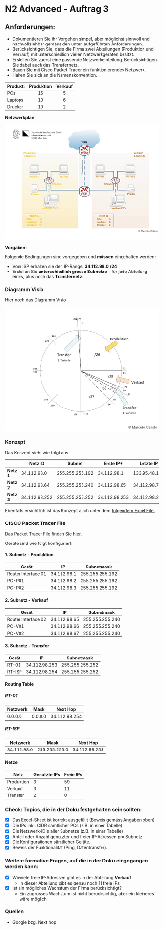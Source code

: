 # N2 Advanced - Auftrag 3

## Anforderungen:
- Dokumentieren Sie ihr Vorgehen simpel, aber möglichst sinnvoll und nachvollziehbar gemäss den unten aufgeführten Anforderungen.
- Berücksichtigen Sie, dass die Firma zwei Abteilungen (Produktion und Verkauf) mit unterschiedlich vielen Netzwerkgeräten besitzt. 
- Erstellen Sie zuerst eine passende Netzwerkeinteilung. Berücksichtigen Sie dabei auch das Transfernetz.
- Bauen Sie mit Cisco Packet Tracer ein funktionierendes Netzwerk. 
- Halten Sie sich an die Namenskonvention.

| Produkt:   | Produktion|  Verkauf
|:-----------|:---------:|:------------:|
| PCs        | 15        | 5            |
| Laptops    | 10        | 6            |
| Drucker    | 10        | 2            |



**Netzwerkplan**

![Netzwerkplan](https://github.com/erionreci-5/M129/blob/main/Bilder/P2_3_netzwerkplan_800.jpg)


**Vorgaben:**

Folgende Bedingungen sind vorgegeben und **müssen** eingehalten werden:

- Vom ISP erhalten sie den IP-Range: **34.112.98.0 /24**
- Erstellen Sie **unterschiedlich grosse Subnetze** - für jede Abteilung eines, plus noch das **Transfernetz**.

### Diagramm Visio

Hier noch das Diagramm Visio

![Visio Diagramm](https://github.com/erionreci-5/M129/blob/main/Bilder/P2_3_subnetz-kreis_800.jpg)

### Konzept

Das Konzept sieht wie folgt aus:

|            | Netz ID       | Subnet          | Erste IP*     | Letzte IP     | Broadcast     |
|------------|---------------|-----------------|---------------|---------------|---------------|
| **Netz 1** | 34.112.98.0   | 255.255.255.192 | 34.112.98.1   | 133.95.48.126 | 133.95.48.127 |
| **Netz 2** | 34.112.98.64  | 255.255.255.240 | 34.112.98.65  | 34.112.98.78  | 34.112.98.79  |
| **Netz 3** | 34.112.98.252 | 255.255.255.252 | 34.112.98.253 | 34.112.98.254 | 34.112.98.255 |


Ebenfalls ersichtlich ist das Konzept auch unter dem [folgendem Excel File.](https://github.com/erionreci-5/M129/blob/main/Bilder/P2_3_Netzwerk-Einteilung.xlsx)

### CISCO Packet Tracer File

Das Packet Tracer File finden Sie [hier.]([P2_3_Vorlage.pkt](https://github.com/erionreci-5/M129/blob/main/Bilder/P2_3_Vorlage_Erion.pkt))

Geräte sind wie folgt konfiguriert:


#### 1. Subnetz - Produktion
| Gerät               | IP          | Subnetmask      |
|---------------------|-------------|-----------------|
| Router Interface 01 | 34.112.98.1 | 255.255.255.192 |
| PC-P01              | 34.112.98.2 | 255.255.255.192 |
| PC-P02              | 34.112.98.3 | 255.255.255.192 |

#### 2. Subnetz - Verkauf
| Gerät               | IP           | Subnetmask      |
|---------------------|--------------|-----------------|
| Router Interface 02 | 34.112.98.65 | 255.255.255.240 |
| PC-V01              | 34.112.98.66 | 255.255.255.240 |
| PC-V02              | 34.112.98.67 | 255.255.255.240 |

#### 3. Subnetz - Transfer
| Gerät  | IP            | Subnetmask      |
|--------|---------------|-----------------|
| RT-01  | 34.112.98.253 | 255.255.255.252 |
| RT-ISP | 34.112.98.254 | 255.255.255.252 |

#### Routing Table

##### RT-01

| Netzwerk  | Mask      | Next Hop      |
|-----------|-----------|---------------|
|  0.0.0.0  |  0.0.0.0  | 34.112.98.254 | 

##### RT-ISP

| Netzwerk    | Mask            | Next Hop      |
|-------------|-----------------|---------------|
|34.112.98.0  |  255.255.255.0  | 34.112.98.253 | 

#### Netze

| Netz       | Genutzte IPs | Freie IPs |
|------------|--------------|-----------|
| Produktion | 3            | 59        |
| Verkauf    | 3            | 11        |
| Transfer   | 2            | 0         |


### Check: Topics, die in der Doku festgehalten sein sollten:

- [x] Das Excel-Sheet ist korrekt ausgefüllt (Beweis gemäss Angaben oben)
- [x] Die IPs inkl. CIDR sämtlicher PCs (z.B. in einer Tabelle)
- [x] Die Netzwerk-ID's aller Subnetze (z.B. in einer Tabelle)
- [x] Anteil oder Anzahl genutzter und freier IP-Adressen pro Subnetz.
- [x] Die Konfigurationen sämtlicher Geräte.
- [x] Beweis der Funktionalität (Ping, Datentransfer).

### Weitere formative Fragen, auf die in der Doku eingegangen werden kann:
- [x] Wieviele freie IP-Adressen gibt es in der Abteilung **Verkauf**
  - In dieser Abteilung gibt es genau noch 11 freie IPs
- [x] Ist ein mögliches Wachstum der Firma berücksichtigt?
  - Ein zugrosses Wachstum ist nicht berücksichtig, aber ein kleineres wäre möglich

### Quellen
- Google bzg. Next hop
